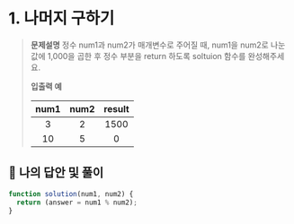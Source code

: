 # 1. 나머지 구하기

> **문제설명**
> 정수 num1과 num2가 매개변수로 주어질 때, num1을 num2로 나눈 값에 1,000을 곱한 후 정수 부분을 return 하도록 soltuion 함수를 완성해주세요.
>
> **입출력 예**
>
> | num1 | num2 | result |
> | :--: | :--: | :----: |
> |  3   |  2   |  1500  |
> |  10  |  5   |   0    |

## 💭 나의 답안 및 풀이

```js
function solution(num1, num2) {
  return (answer = num1 % num2);
}
```
